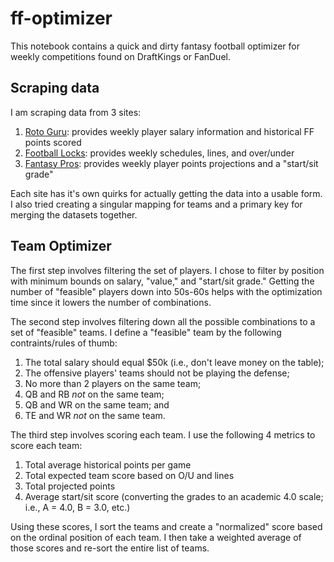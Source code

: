# ff-optimizer

This notebook contains a quick and dirty fantasy football optimizer for weekly competitions found on DraftKings or FanDuel.

## Scraping data
I am scraping data from 3 sites:

1. [Roto Guru](http://rotoguru1.com/): provides weekly player salary information and historical FF points scored
2. [Football Locks](http://www.footballlocks.com/): provides weekly schedules, lines, and over/under
3. [Fantasy Pros](https://www.fantasypros.com/): provides weekly player points projections and a "start/sit grade"

Each site has it's own quirks for actually getting the data into a usable form. I also tried creating a singular mapping for teams and a primary key for merging the datasets together.

## Team Optimizer

The first step involves filtering the set of players. I chose to filter by position with minimum bounds on salary, "value," and "start/sit grade." Getting the number of "feasible" players down into 50s-60s helps with the optimization time since it lowers the number of combinations.

The second step involves filtering down all the possible combinations to a set of "feasible" teams. I define a "feasible" team by the following contraints/rules of thumb:
1. The total salary should equal $50k (i.e., don't leave money on the table);
2. The offensive players' teams should not be playing the defense;
3. No more than 2 players on the same team;
4. QB and RB *not* on the same team;
5. QB and WR on the same team; and
6. TE and WR *not* on the same team.

The third step involves scoring each team. I use the following 4 metrics to score each team:
1. Total average historical points per game
2. Total expected team score based on O/U and lines
3. Total projected points
4. Average start/sit score (converting the grades to an academic 4.0 scale; i.e., A = 4.0, B = 3.0, etc.)

Using these scores, I sort the teams and create a "normalized" score based on the ordinal position of each team. I then take a weighted average of those scores and re-sort the entire list of teams.
